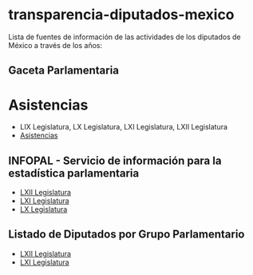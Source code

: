 # transparencia-diputados-mexico

Lista de fuentes de información de las actividades de los diputados de México a través de los años:

## Gaceta Parlamentaria
# Asistencias
* LIX Legislatura, LX Legislatura, LXI Legislatura, LXII Legislatura
* [Asistencias](http://gaceta.diputados.gob.mx/gp_asistencias.html)

## INFOPAL - Servicio de información para la estadística parlamentaria
* [LXII Legislatura](http://www.diputados.gob.mx/sistema_legislativo_LXII.html)
* [LXI Legislatura](http://www.diputados.gob.mx/sistema_legislativo_LXI.html)
* [LX Legislatura](http://www.diputados.gob.mx/sistema_legislativo_LX.html)

## Listado de Diputados por Grupo Parlamentario
* [LXII Legislatura](http://sitl.diputados.gob.mx/LXII_leg/listado_diputados_gpnp.php?tipot=TOTAL)
* [LXI Legislatura](http://sitl.diputados.gob.mx/LXI_leg/listado_diputados_gpnp.php?tipot=TOTAL)
